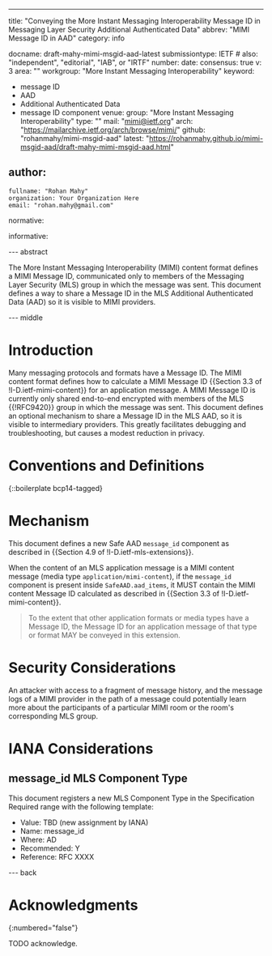 ---
title: "Conveying the More Instant Messaging Interoperability Message ID in Messaging Layer Security Additional Authenticated Data"
abbrev: "MIMI Message ID in AAD"
category: info

docname: draft-mahy-mimi-msgid-aad-latest
submissiontype: IETF  # also: "independent", "editorial", "IAB", or "IRTF"
number:
date:
consensus: true
v: 3
area: ""
workgroup: "More Instant Messaging Interoperability"
keyword:
 - message ID
 - AAD
 - Additional Authenticated Data
 - message ID component
venue:
  group: "More Instant Messaging Interoperability"
  type: ""
  mail: "mimi@ietf.org"
  arch: "https://mailarchive.ietf.org/arch/browse/mimi/"
  github: "rohanmahy/mimi-msgid-aad"
  latest: "https://rohanmahy.github.io/mimi-msgid-aad/draft-mahy-mimi-msgid-aad.html"

author:
 -
    fullname: "Rohan Mahy"
    organization: Your Organization Here
    email: "rohan.mahy@gmail.com"

normative:

informative:


--- abstract

The More Instant Messaging Interoperability (MIMI) content format defines a MIMI Message ID, communicated only to members of the Messaging Layer Security (MLS) group in which the message was sent.
This document defines a way to share a Message ID in the MLS Additional Authenticated Data (AAD) so it is visible to MIMI providers.

--- middle

# Introduction

Many messaging protocols and formats have a Message ID.
The MIMI content format defines how to calculate a MIMI Message ID {{Section 3.3 of !I-D.ietf-mimi-content}} for an application message.
A MIMI Message ID is currently only shared end-to-end encrypted with members of the MLS {{!RFC9420}} group in which the message was sent.
This document defines an optional mechanism to share a Message ID in the
MLS AAD, so it is visible to intermediary providers.
This greatly facilitates debugging and troubleshooting, but causes a modest reduction in privacy.


# Conventions and Definitions

{::boilerplate bcp14-tagged}


# Mechanism

This document defines a new Safe AAD `message_id` component as described in {{Section 4.9 of !I-D.ietf-mls-extensions}}.

When the content of an MLS application message is a MIMI content message (media type `application/mimi-content`), if the `message_id` component is present inside `SafeAAD.aad_items`, it MUST contain the MIMI content Message ID calculated as described in {{Section 3.3 of !I-D.ietf-mimi-content}}.

>To the extent that other application formats or media types have a Message ID, the Message ID for an application message of that type or format MAY be conveyed in this extension.


# Security Considerations

An attacker with access to a fragment of message history, and the message logs of a MIMI provider in the path of a message could potentially learn more about the participants of a particular MIMI room or the room's corresponding MLS group.


# IANA Considerations

## message_id MLS Component Type

This document registers a new MLS Component Type in the Specification Required range with the following template:

- Value: TBD (new assignment by IANA)
- Name: message_id
- Where: AD
- Recommended: Y
- Reference: RFC XXXX


--- back

# Acknowledgments
{:numbered="false"}

TODO acknowledge.
